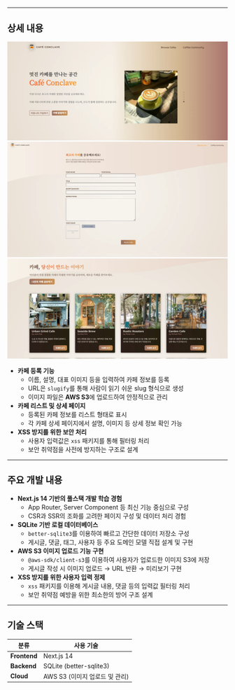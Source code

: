 # 

---

## 상세 내용
![img_1.png](img_1.png)
![img_2.png](img_2.png)
![img.png](img.png)
- **카페 등록 기능**
    - 이름, 설명, 대표 이미지 등을 입력하여 카페 정보를 등록
    - URL은 `slugify`를 통해 사람이 읽기 쉬운 slug 형식으로 생성
    - 이미지 파일은 **AWS S3**에 업로드하여 안정적으로 관리
- **카페 리스트 및 상세 페이지**
    - 등록된 카페 정보를 리스트 형태로 표시
    - 각 카페 상세 페이지에서 설명, 이미지 등 상세 정보 확인 가능
- **XSS 방지를 위한 보안 처리**
    - 사용자 입력값은 `xss` 패키지를 통해 필터링 처리
    - 보안 취약점을 사전에 방지하는 구조로 설계

---

## 주요 개발 내용

- **Next.js 14 기반의 풀스택 개발 학습 경험**
    - App Router, Server Component 등 최신 기능 중심으로 구성
    - CSR과 SSR의 조화를 고려한 페이지 구성 및 데이터 처리 경험
- **SQLite 기반 로컬 데이터베이스**
    - `better-sqlite3`를 이용하여 빠르고 간단한 데이터 저장소 구성
    - 게시글, 댓글, 태그, 사용자 등 주요 도메인 모델 직접 설계 및 구현
- **AWS S3 이미지 업로드 기능 구현**
    - `@aws-sdk/client-s3`를 이용하여 사용자가 업로드한 이미지 S3에 저장
    - 게시글 작성 시 이미지 업로드 → URL 반환 → 미리보기 구현
- **XSS 방지를 위한 사용자 입력 정제**
    - `xss` 패키지를 이용해 게시글 내용, 댓글 등의 입력값 필터링 처리
    - 보안 취약점 예방을 위한 최소한의 방어 구조 설계

---

## 기술 스택

| 분류 | 사용 기술 |
| --- | --- |
| **Frontend** | Next.js 14 |
| **Backend** | SQLite (better-sqlite3) |
| **Cloud** | AWS S3 (이미지 업로드 및 관리) |
